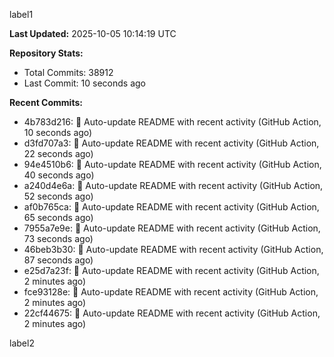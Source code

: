 
label1 
<!-- ACTIVITY_START -->
**Last Updated:** 2025-10-05 10:14:19 UTC

**Repository Stats:**
- Total Commits: 38912
- Last Commit: 10 seconds ago

**Recent Commits:**
- 4b783d216: 🤖 Auto-update README with recent activity (GitHub Action, 10 seconds ago)
- d3fd707a3: 🤖 Auto-update README with recent activity (GitHub Action, 22 seconds ago)
- 94e4510b6: 🤖 Auto-update README with recent activity (GitHub Action, 40 seconds ago)
- a240d4e6a: 🤖 Auto-update README with recent activity (GitHub Action, 52 seconds ago)
- af0b765ca: 🤖 Auto-update README with recent activity (GitHub Action, 65 seconds ago)
- 7955a7e9e: 🤖 Auto-update README with recent activity (GitHub Action, 73 seconds ago)
- 46beb3b30: 🤖 Auto-update README with recent activity (GitHub Action, 87 seconds ago)
- e25d7a23f: 🤖 Auto-update README with recent activity (GitHub Action, 2 minutes ago)
- fce93128e: 🤖 Auto-update README with recent activity (GitHub Action, 2 minutes ago)
- 22cf44675: 🤖 Auto-update README with recent activity (GitHub Action, 2 minutes ago)
<!-- ACTIVITY_END -->

label2
